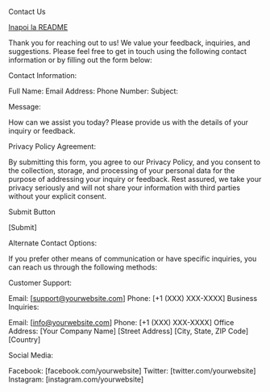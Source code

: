 Contact Us

[Inapoi la README](./README.md)

Thank you for reaching out to us! We value your feedback, inquiries, and suggestions. Please feel free to get in touch using the following contact information or by filling out the form below:

Contact Information:

Full Name:
Email Address:
Phone Number:
Subject:

Message:

How can we assist you today? Please provide us with the details of your inquiry or feedback.

Privacy Policy Agreement:

By submitting this form, you agree to our Privacy Policy, and you consent to the collection, storage, and processing of your personal data for the purpose of addressing your inquiry or feedback. Rest assured, we take your privacy seriously and will not share your information with third parties without your explicit consent.

Submit Button

[Submit]

Alternate Contact Options:

If you prefer other means of communication or have specific inquiries, you can reach us through the following methods:

Customer Support:

Email: [support@yourwebsite.com]
Phone: [+1 (XXX) XXX-XXXX]
Business Inquiries:

Email: [info@yourwebsite.com]
Phone: [+1 (XXX) XXX-XXXX]
Office Address:
[Your Company Name]
[Street Address]
[City, State, ZIP Code]
[Country]

Social Media:

Facebook: [facebook.com/yourwebsite]
Twitter: [twitter.com/yourwebsite]
Instagram: [instagram.com/yourwebsite]